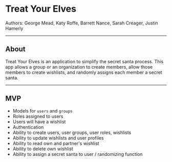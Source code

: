 # Treat Your Elves

Authors: George Mead, Katy Roffe, Barrett Nance, Sarah Creager, Justin Hamerly

---

## About

Treat Your Elves is an application to simplify the secret santa process.  This app allows a group or an organization to create members, allow those members to create wishlists, and randomly assigns each member a secret santa.  

---

## MVP

* Models for `users` and `groups`
* Roles assigned to users
* Users will have a wishlist
* Authentication
* Ability to create users, user groups, user roles, wishlists
* Ability to update wishlists and user profiles
* Ability to read own and partner's wishlist
* Ability to delete own wishlist
* Ability to assign a secret santa to user / randomizing function
